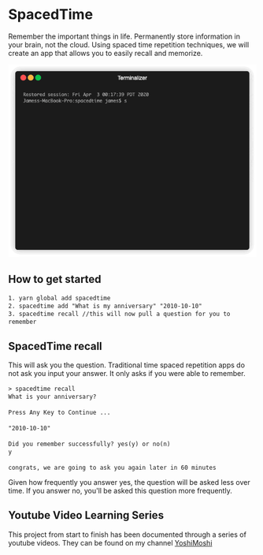 # SpacedTime
Remember the important things in life. Permanently store information in your brain, not the cloud. Using spaced time repetition techniques, we will create an app that allows you to easily recall and memorize. 

![SpacedTime Image](static/spacedtime-terminal.gif)

## How to get started

```
1. yarn global add spacedtime
2. spacedtime add "What is my anniversary" "2010-10-10"
3. spacedtime recall //this will now pull a question for you to remember
```

## SpacedTime recall
This will ask you the question. Traditional time spaced repetition apps do not ask you input your answer. It only asks if you were able to remember. 

```
> spacedtime recall
What is your anniversary?

Press Any Key to Continue ...

"2010-10-10"

Did you remember successfully? yes(y) or no(n)
y

congrats, we are going to ask you again later in 60 minutes
```

Given how frequently you answer yes, the question will be asked less over time. If you answer no, you'll be asked this question more frequently.


## Youtube Video Learning Series
This project from start to finish has been documented through a series of youtube videos. They can be found on my channel [YoshiMoshi](https://www.youtube.com/channel/UCH1m4a3Kud_lx3eRlaZts5Q?view_as=subscriber)
